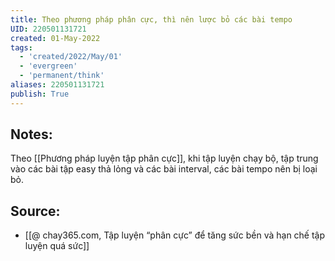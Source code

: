 ```yaml
---
title: Theo phương pháp phân cực, thì nên lược bỏ các bài tempo
UID: 220501131721
created: 01-May-2022
tags:
  - 'created/2022/May/01'
  - 'evergreen'
  - 'permanent/think'
aliases: 220501131721
publish: True
---
```

## Notes:
Theo [[Phương pháp luyện tập phân cực]], khi tập luyện chạy bộ, tập trung vào các bài tập easy thả lỏng và các bài interval, các bài tempo nên bị loại bỏ.

## Source:
- [[@ chay365.com, Tập luyện “phân cực” để tăng sức bền và hạn chế tập luyện quá sức]]
